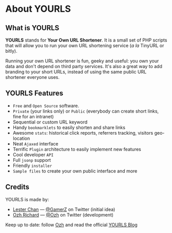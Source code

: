 About YOURLS
============

## What is YOURLS

**YOURLS** stands for **Your Own URL Shortener**. It is a small set of PHP scripts that will allow you to run your own URL shortening service (_a la_ TinyURL or bitly).

Running your own URL shortener is fun, geeky and useful: you own your data and don't depend on third party services. It's also a great way to add branding to your short URLs, instead of using the same public URL shortener everyone uses.

## YOURLS Features

*   `Free` and `Open Source` software.
*   `Private` (your links only) or `Public` (everybody can create short links, fine for an intranet)
*   Sequential or custom URL keyword
*   Handy `bookmarklets` to easily shorten and share links
*   Awesome `stats`: historical click reports, referrers tracking, visitors geo-location
*   Neat `Ajaxed` interface
*   Terrific `Plugin` architecture to easily implement new features
*   Cool developer `API`
*   Full `jsonp` support
*   Friendly `installer`
*   `Sample files` to create your own public interface and more

## Credits

YOURLS is made by:

*   [Lester Chan](http://yourls.org/lesterchan "Visit Lester Chan") &mdash; [@GamerZ](http://twitter.com/gamerz) on Twitter (initial idea)
*   [Ozh Richard](http://yourls.org/ozh "Visit Ozh") &mdash; [@Ozh](http://twitter.com/ozh) on Twitter (development)

Keep up to date: follow [Ozh](http://twitter.com/ozh) and read the official [YOURLS Blog](http://blog.yourls.org/)
